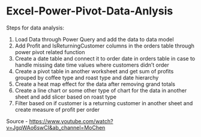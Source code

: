 # Excel-Power-Pivot-Data-Anlysis

Steps for data analysis:

1. Load Data through Power Query and add the data to data model
2. Add Profit and IsReturningCustomer columns in the orders table through power pivot related function
3. Create a date table and connect it to order date in orders table in case to handle missing date time values where customers didn’t order
4. Create a pivot table in another worksheet and get sum of profits grouped by coffee type and roast type and date hierarchy
5. Create a heat map effect for the data after removing grand totals
6. Create a line chart or some other type of chart for the data in another sheet and add slicer based on roast type
7. Filter based on if customer is a returning customer in another sheet and create measure of profit per order


Source - https://www.youtube.com/watch?v=JgqWAo6swCI&ab_channel=MoChen
